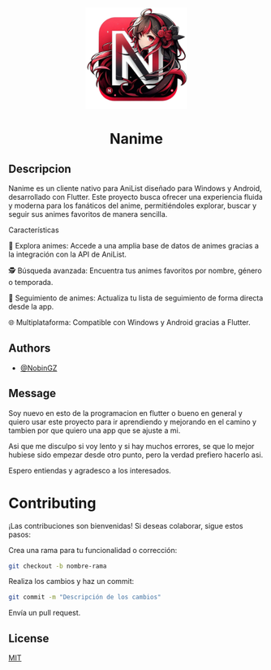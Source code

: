 
<p align="center"> <img src="assets/logos/logo.png" alt="Nanime Logo" width="200"/> </p> <h1 align="center">Nanime</h1>

## Descripcion

Nanime es un cliente nativo para AniList diseñado para Windows y Android, desarrollado con Flutter. Este proyecto busca ofrecer una experiencia fluida y moderna para los fanáticos del anime, permitiéndoles explorar, buscar y seguir sus animes favoritos de manera sencilla.

Características

📜 Explora animes: Accede a una amplia base de datos de animes gracias a la integración con la API de AniList.

🕵️ Búsqueda avanzada: Encuentra tus animes favoritos por nombre, género o temporada.

📅 Seguimiento de animes: Actualiza tu lista de seguimiento de forma directa desde la app.

🌐 Multiplataforma: Compatible con Windows y Android gracias a Flutter.
## Authors

- [@NobinGZ](https://github.com/NobinGJ)

## Message

Soy nuevo en esto de la programacion en flutter o bueno en general y quiero usar este proyecto para ir aprendiendo y mejorando en el camino y tambien por que quiero una app que se ajuste a mi.

Asi que me disculpo si voy lento y si hay muchos errores, se que lo mejor hubiese sido empezar desde otro punto, pero la verdad prefiero hacerlo asi.

Espero entiendas y agradesco a los interesados.
# Contributing
¡Las contribuciones son bienvenidas! Si deseas colaborar, sigue estos pasos:

Crea una rama para tu funcionalidad o corrección:
```bash
git checkout -b nombre-rama
```
Realiza los cambios y haz un commit:
```bash
git commit -m "Descripción de los cambios"
```
Envía un pull request.

## License

[MIT](https://choosealicense.com/licenses/mit/)

